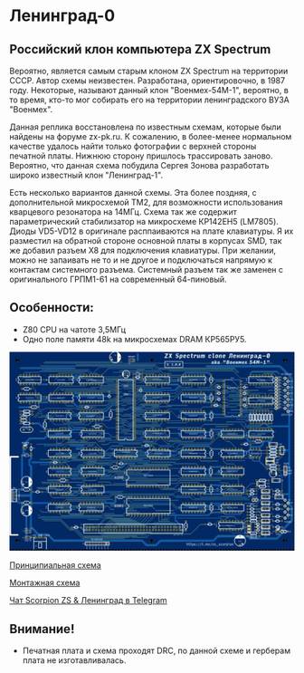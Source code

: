 # Ленинград-0

## Российский клон компьютера ZX Spectrum

Вероятно, является самым старым клоном ZX Spectrum на территории СССР. Автор схемы неизвестен. Разработана, ориентировочно, в 1987 году.
Некоторые, называют данный клон "Военмех-54М-1", вероятно, в то время, кто-то мог собирать его на территории ленинградского ВУЗА "Военмех".

Данная реплика восстановлена по известным схемам, которые были найдены на форуме zx-pk.ru. К сожалению, в более-менее нормальном качестве
удалось найти только фотографии с верхней стороны печатной платы. Нижнюю сторону пришлось трассировать заново.
Вероятно, что данная схема побудила Сергея Зонова разработать широко известный клон "Ленинград-1".

Есть несколько вариантов данной схемы. Эта более поздняя, с дополнительной микросхемой ТМ2, для возможности использования кварцевого резонатора на 14МГц.
Схема так же содержит параметрический стабилизатор на микросхеме КР142ЕН5 (LM7805). Диоды VD5-VD12 в оригинале расппаиваются на плате клавиатуры. Я их разместил
на обратной стороне основной платы в корпусах SMD, так же добавил разъем X8 для подключения клавиатуры. При желании, можно не запаивать не то и не другое и подключаться 
напрямую к контактам системного разъема. Системный разъем так же заменен с оригинального  ГРПМ1-61 на современный  64-пиновый.

## Особенности:
- Z80 CPU на чатоте 3,5МГц
- Одно поле памяти 48k на микросхемах DRAM КР565РУ5.

![image](Export/render.jpg)


[Принципиальная схема](Export/Schematics-Lenongrad-0_v1.0.0.pdf)

[Монтажная схема](Export/PCB_Leningrad-0_v1.0.0.pdf)

[Чат Scorpion ZS & Ленинград в Telegram](https://t.me/zs_scorpion)

## Внимание!
- Печатная плата и схема проходят DRC, по данной схеме и герберам плата не изготавливалась.

